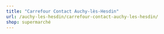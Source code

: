 ```yaml
---
title: "Carrefour Contact Auchy-lès-Hesdin"
url: /auchy-les-hesdin/carrefour-contact-auchy-les-hesdin/
shop: supermarché
---
```

